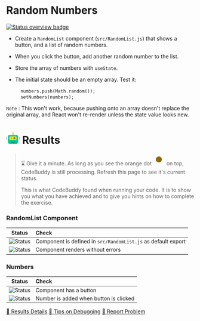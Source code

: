 # Random Numbers
[![Status overview badge](../../blob/badges/.github/badges/main/badge.svg)](#-results)

* Create a `RandomList` component (`src/RandomList.js`) that shows a button, and a list of random numbers. 
- When you click the button, add another random number to the list. 
- Store the array of numbers with `useState`. 
- The initial state should be an empty array.
 Test it:
 
        numbers.push(Math.random());
        setNumbers(numbers);
        
       
 
`Note` :  This won't work, because pushing onto an array doesn't replace the original array,
and React won't re-render unless the state value looks new.

[//]: # (autograding info start)
# <img src="https://github.com/DCI-EdTech/autograding-setup/raw/main/assets/bot-large.svg" alt="" data-canonical-src="https://github.com/DCI-EdTech/autograding-setup/raw/main/assets/bot-large.svg" height="31" /> Results
> ⌛ Give it a minute. As long as you see the orange dot ![processing](https://raw.githubusercontent.com/DCI-EdTech/autograding-setup/main/assets/processing.svg) on top, CodeBuddy is still processing. Refresh this page to see it's current status.
>
> This is what CodeBuddy found when running your code. It is to show you what you have achieved and to give you hints on how to complete the exercise.


### RandomList Component

|                 Status                  | Check                                                                                    |
| :-------------------------------------: | :--------------------------------------------------------------------------------------- |
| ![Status](../../blob/badges/.github/badges/main/status0.svg) | Component is defined in `src/RandomList.js` as default export |
| ![Status](../../blob/badges/.github/badges/main/status1.svg) | Component renders without errors |

### Numbers

|                 Status                  | Check                                                                                    |
| :-------------------------------------: | :--------------------------------------------------------------------------------------- |
| ![Status](../../blob/badges/.github/badges/main/status2.svg) | Component has a button |
| ![Status](../../blob/badges/.github/badges/main/status3.svg) | Number is added when button is clicked |



[🔬 Results Details](../../actions)
[🐞 Tips on Debugging](https://github.com/DCI-EdTech/autograding-setup/wiki/How-to-work-with-CodeBuddy)
[📢 Report Problem](https://docs.google.com/forms/d/e/1FAIpQLSfS8wPh6bCMTLF2wmjiE5_UhPiOEnubEwwPLN_M8zTCjx5qbg/viewform?usp=pp_url&entry.652569746=SPA-RandomNumberGenerator)


[//]: # (autograding info end)
